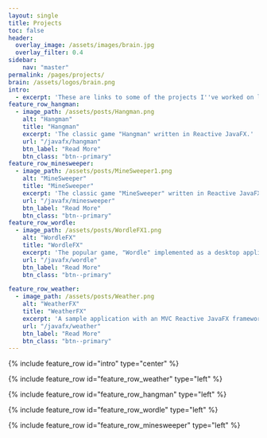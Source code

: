 ```yaml
---
layout: single
title: Projects
toc: false
header:
  overlay_image: /assets/images/brain.jpg
  overlay_filter: 0.4
sidebar:
    nav: "master"
permalink: /pages/projects/
brain: /assets/logos/brain.png
intro:
  - excerpt: 'These are links to some of the projects I''ve worked on lately and published on GitHub.  If you find any of the programming techniques useful or interesting, feel free to fork these projects.'
feature_row_hangman:
  - image_path: /assets/posts/Hangman.png
    alt: "Hangman"
    title: "Hangman"
    excerpt: 'The classic game "Hangman" written in Reactive JavaFX.'
    url: "/javafx/hangman"
    btn_label: "Read More"
    btn_class: "btn--primary"
feature_row_minesweeper:
  - image_path: /assets/posts/MineSweeper1.png
    alt: "MineSweeper"
    title: "MineSweeper"
    excerpt: 'The classic game "MineSweeper" written in Reactive JavaFX using a multi-layered MVC design.'
    url: "/javafx/minesweeper"
    btn_label: "Read More"
    btn_class: "btn--primary"
feature_row_wordle:
  - image_path: /assets/posts/WordleFX1.png
    alt: "WordleFX"
    title: "WordleFX"
    excerpt: 'The popular game, "Wordle" implemented as a desktop application, written in Kotlin using Reactive JavaFX'
    url: "/javafx/wordle"
    btn_label: "Read More"
    btn_class: "btn--primary"

feature_row_weather:
  - image_path: /assets/posts/Weather.png
    alt: "WeatherFX"
    title: "WeatherFX"
    excerpt: 'A sample application with an MVC Reactive JavaFX framework connected to an external API through a domain service and and Interactor. <br>This application is intended to demonstrate how you can write a JavaFX application that "does something".'
    url: "/javafx/weather"
    btn_label: "Read More"
    btn_class: "btn--primary"    
---
```


{% include feature_row id="intro" type="center" %}

{% include feature_row id="feature_row_weather" type="left" %}

{% include feature_row id="feature_row_hangman" type="left" %}

{% include feature_row id="feature_row_wordle" type="left" %}

{% include feature_row id="feature_row_minesweeper" type="left" %}
